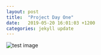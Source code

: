 ```yaml
---
layout: post
title:  "Project Day One"
date:   2019-05-20 16:01:03 +1200
categories: jekyll update
---
```


![test image](/assests/test.JPG)